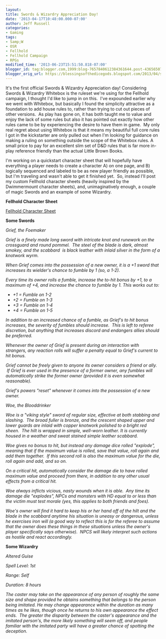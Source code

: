 ```yaml
---
layout:  
title: Swords & Wizardry Appreciation Day!
date: '2013-04-17T10:48:00.000-07:00'
author: Jeff Russell
categories:
- Gaming
tags:
- Samp;W
- OSR
- Fellhold
- Fellhold Campaign
- RPGs
modified_time: '2013-06-23T15:51:50.818-07:00'
blogger_id: tag:blogger.com,1999:blog-7657840612384361644.post-4365650779779516909
blogger_orig_url: https://blessingsofthedicegods.blogspot.com/2013/04/swords-wizardry-appreciation-day.html
---
```


It's the first official Swords & Wizardry Appreciation day! Considering Swords & Wizardry Whitebox is the ruleset we're using for the Fellhold campaign, I thought I'd like to jump in on this.  I've expounded earlier why we went with Whitebox, but basically I found the simplicity attractive as a foundation to add house rules to, rather than trying to cut out pieces of other versions.  As play has gone on, it has both taught me to value and enjoy the lack of some rules but also it has pointed out exactly how other rules came to be by experiencing the desire to have them in game.  My only real regret about using Whitebox is that it means my beautiful full core rules I got in the kickstarter are only pulled out when I'm looking for guidance on making a ruling on something outside the scope of the Whitebox rules. A small price to pay for an excellent slim set of D&D rules that is far more in-play reference friendly than the actual Little Brown Books.  
  
I'm working on a quickstart character sheet that will hopefully have everything a player needs to create a character A) on one page, and B) logically sequenced and labeled to be as new player friendly as possible, but I'm traveling and wasn't able to get it finished yet.  So, instead I'll post my custom Fellhold character sheets (heavily inspired by the Dwimmermount character sheets), and, unimaginatively enough, a couple of magic Swords and an example of some Wizardry.  
  
**Fellhold Character Sheet**  
  
[Fellhold Character Sheet](https://docs.google.com/file/d/0B1rzqcHHeoUyS2N2OVdPTlNmWDQ/edit?usp=sharing)  
  
**Some Swords**  
  
*Grief, the Foemaker*  
  
*Grief is a finely made long sword with intricate knot and runework on the crossguard and round pommel.  The steel of the blade is dark, almost smokey, and the scabbard  is black leather with inlaid silver in the form of a knotwork wyrm.*  
  
*When Grief comes into the possession of a new owner, it is a +1 sword that increases its wielder's chance to fumble by 1 (so, a 1-2).*  
  
*Every time its owner rolls a fumble, increase the to-hit bonus by +1, to a maximum of +4, and increase the chance to fumble by 1. This works out to:*  

  - *+1 = Fumble on 1-2*
  - *+2 = Fumble on 1-3*
  - *+3 = Fumble on 1-4*
  - *+4 = Fumble on 1-5*

*In addition to an increased chance of a fumble, as Grief's to hit bonus increases, the severity of fumbles should increase.  This is left to referee discretion, but anything that increases discord and endangers allies should be preferred.*  
  
*Whenever the owner of Grief is present during an interaction with strangers, any reaction rolls will suffer a penalty equal to Grief's current to hit bonus.*  
  
*Grief cannot be freely given to anyone its owner considers a friend or ally.  If Grief is ever used in the presence of a former owner, any fumbles will automatically strike the former owner (provided it is even somewhat reasonable).*  
  
*Grief's powers "reset" whenever it comes into the possession of a new owner.*  
  
*Woe, the Blooddrinker*  
  
*Woe is a "viking style" sword of regular size, effective at both stabbing and slashing.  The broad fuller is bronze, and the crescent shaped upper and lower guards are inlaid with copper knotwork polished to a bright red sheen.  The hilt is wrapped in simple, well-worn leather. It is currently housed in a weather and sweat stained simple leather scabbard.*  
  
*Woe gives no bonus to hit, but instead any damage dice rolled "explode", meaning that if the maximum value is rolled, save that value, roll again and add them together.  If this second roll is also the maximum value for the die, roll again and add, and so on.*  
  
*On a critical hit, automatically consider the damage die to have rolled maximum value and proceed from there, in addition to any other usual effects from a critical hit.*  
  
*Woe always inflicts vicious, nasty wounds when it is able.  Any time its damage die "explodes", NPCs and monsters with HD equal to or less than the victim must test morale (yes, this applies to both friends and foes).*  
  
*Woe's owner will find it hard to keep his or her hand off of the hilt and the blade in the scabbard anytime his situation is uneasy or dangerous, unless he exercises iron will (a good way to reflect this is for the referee to assume that the owner does these things in these situations unless the owner's player specifically says otherwise).  NPCS will likely interpret such actions as hostile and react accordingly.*  
  
**Some Wizardry**  
  
*Altered Guise*  
  
*Spell Level: 1st*  
  
*Range: Self*  
  
*Duration: 8 hours*  
  
*The caster may take on the appearance of any person of roughly the same size and shape provided he obtains something that belongs to the person being imitated. He may change appearance within the duration as many times as he likes, though once he returns to his own appearance the effect ends.  The greater the disparity between the caster's appearance and the imitated person's, the more likely something will seem off, and people familiar with the imitated party will have a greater chance of spotting the deception.* 
